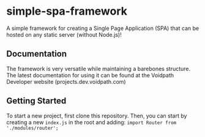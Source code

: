# simple-spa-framework
A simple framework for creating a Single Page Application (SPA) that can be hosted on any static server (without Node.js)!

## Documentation
The framework is very versatile while maintaining a barebones structure. The latest documentation for using it can be found at the Voidpath Developer website (projects.dev.voidpath.com)


## Getting Started

To start a new project, first clone this repository.
Then, you can start by creating a new `index.js` in the root and adding:
`import Router from './modules/router';`
